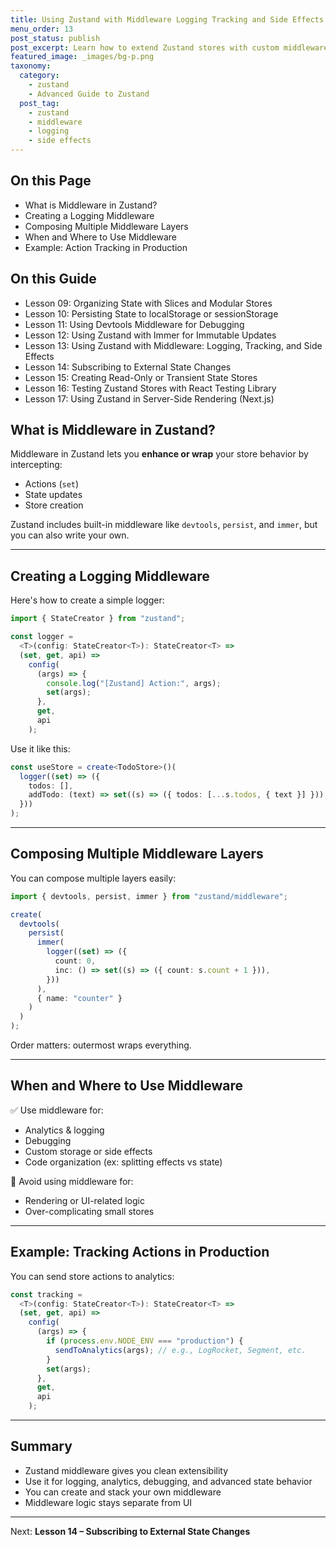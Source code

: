 ```yaml
---
title: Using Zustand with Middleware Logging Tracking and Side Effects
menu_order: 13
post_status: publish
post_excerpt: Learn how to extend Zustand stores with custom middleware for logging actions, tracking state changes, and managing side effects.
featured_image: _images/bg-p.png
taxonomy:
  category:
    - zustand
    - Advanced Guide to Zustand
  post_tag:
    - zustand
    - middleware
    - logging
    - side effects
---
```


<div class="toc" markdown="1">

<div class="otp" markdown="1">

## On this Page

- What is Middleware in Zustand?
- Creating a Logging Middleware
- Composing Multiple Middleware Layers
- When and Where to Use Middleware
- Example: Action Tracking in Production

</div>

<div class="otg" markdown="1">

## On this Guide

- Lesson 09: Organizing State with Slices and Modular Stores
- Lesson 10: Persisting State to localStorage or sessionStorage
- Lesson 11: Using Devtools Middleware for Debugging
- Lesson 12: Using Zustand with Immer for Immutable Updates
- Lesson 13: Using Zustand with Middleware: Logging, Tracking, and Side Effects
- Lesson 14: Subscribing to External State Changes
- Lesson 15: Creating Read-Only or Transient State Stores
- Lesson 16: Testing Zustand Stores with React Testing Library
- Lesson 17: Using Zustand in Server-Side Rendering (Next.js)

</div>

</div>

<div class="guru-main" markdown="1">

## What is Middleware in Zustand?

Middleware in Zustand lets you **enhance or wrap** your store behavior by intercepting:

- Actions (`set`)
- State updates
- Store creation

Zustand includes built-in middleware like `devtools`, `persist`, and `immer`, but you can also write your own.

---

## Creating a Logging Middleware

Here's how to create a simple logger:

```ts
import { StateCreator } from "zustand";

const logger =
  <T>(config: StateCreator<T>): StateCreator<T> =>
  (set, get, api) =>
    config(
      (args) => {
        console.log("[Zustand] Action:", args);
        set(args);
      },
      get,
      api
    );
```

Use it like this:

```ts
const useStore = create<TodoStore>()(
  logger((set) => ({
    todos: [],
    addTodo: (text) => set((s) => ({ todos: [...s.todos, { text }] })),
  }))
);
```

---

## Composing Multiple Middleware Layers

You can compose multiple layers easily:

```ts
import { devtools, persist, immer } from "zustand/middleware";

create(
  devtools(
    persist(
      immer(
        logger((set) => ({
          count: 0,
          inc: () => set((s) => ({ count: s.count + 1 })),
        }))
      ),
      { name: "counter" }
    )
  )
);
```

Order matters: outermost wraps everything.

---

## When and Where to Use Middleware

✅ Use middleware for:

- Analytics & logging
- Debugging
- Custom storage or side effects
- Code organization (ex: splitting effects vs state)

🚫 Avoid using middleware for:

- Rendering or UI-related logic
- Over-complicating small stores

---

## Example: Tracking Actions in Production

You can send store actions to analytics:

```ts
const tracking =
  <T>(config: StateCreator<T>): StateCreator<T> =>
  (set, get, api) =>
    config(
      (args) => {
        if (process.env.NODE_ENV === "production") {
          sendToAnalytics(args); // e.g., LogRocket, Segment, etc.
        }
        set(args);
      },
      get,
      api
    );
```

---

## Summary

- Zustand middleware gives you clean extensibility
- Use it for logging, analytics, debugging, and advanced state behavior
- You can create and stack your own middleware
- Middleware logic stays separate from UI

---

Next: **Lesson 14 – Subscribing to External State Changes**

</div>
